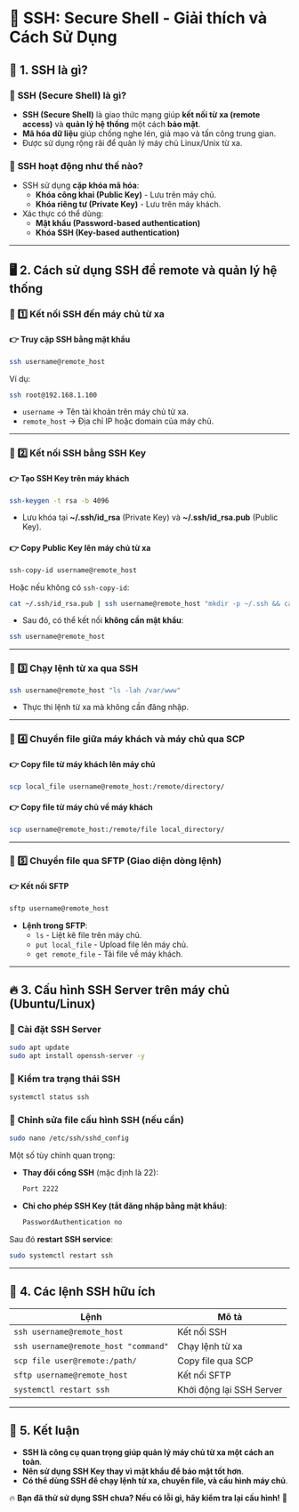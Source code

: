 # 🔐 SSH: Secure Shell - Giải thích và Cách Sử Dụng

## 🚀 **1. SSH là gì?**
### 🔹 **SSH (Secure Shell) là gì?**
- **SSH (Secure Shell)** là giao thức mạng giúp **kết nối từ xa (remote access)** và **quản lý hệ thống** một cách **bảo mật**.
- **Mã hóa dữ liệu** giúp chống nghe lén, giả mạo và tấn công trung gian.
- Được sử dụng rộng rãi để quản lý máy chủ Linux/Unix từ xa.

### 🔹 **SSH hoạt động như thế nào?**
- SSH sử dụng **cặp khóa mã hóa**:
  - **Khóa công khai (Public Key)** - Lưu trên máy chủ.
  - **Khóa riêng tư (Private Key)** - Lưu trên máy khách.
- Xác thực có thể dùng:
  - **Mật khẩu (Password-based authentication)**
  - **Khóa SSH (Key-based authentication)**

---

## 🖥 **2. Cách sử dụng SSH để remote và quản lý hệ thống**

### 🔹 **1️⃣ Kết nối SSH đến máy chủ từ xa**
#### 👉 **Truy cập SSH bằng mật khẩu**
```bash
ssh username@remote_host
```
Ví dụ:
```bash
ssh root@192.168.1.100
```
- `username` → Tên tài khoản trên máy chủ từ xa.
- `remote_host` → Địa chỉ IP hoặc domain của máy chủ.

---

### 🔹 **2️⃣ Kết nối SSH bằng SSH Key**
#### 👉 **Tạo SSH Key trên máy khách**
```bash
ssh-keygen -t rsa -b 4096
```
- Lưu khóa tại **~/.ssh/id_rsa** (Private Key) và **~/.ssh/id_rsa.pub** (Public Key).

#### 👉 **Copy Public Key lên máy chủ từ xa**
```bash
ssh-copy-id username@remote_host
```
Hoặc nếu không có `ssh-copy-id`:
```bash
cat ~/.ssh/id_rsa.pub | ssh username@remote_host "mkdir -p ~/.ssh && cat >> ~/.ssh/authorized_keys"
```
- Sau đó, có thể kết nối **không cần mật khẩu**:
```bash
ssh username@remote_host
```

---

### 🔹 **3️⃣ Chạy lệnh từ xa qua SSH**
```bash
ssh username@remote_host "ls -lah /var/www"
```
- Thực thi lệnh từ xa mà không cần đăng nhập.

---

### 🔹 **4️⃣ Chuyển file giữa máy khách và máy chủ qua SCP**
#### 👉 **Copy file từ máy khách lên máy chủ**
```bash
scp local_file username@remote_host:/remote/directory/
```
#### 👉 **Copy file từ máy chủ về máy khách**
```bash
scp username@remote_host:/remote/file local_directory/
```

---

### 🔹 **5️⃣ Chuyển file qua SFTP (Giao diện dòng lệnh)**
#### 👉 **Kết nối SFTP**
```bash
sftp username@remote_host
```
- **Lệnh trong SFTP**:
  - `ls` - Liệt kê file trên máy chủ.
  - `put local_file` - Upload file lên máy chủ.
  - `get remote_file` - Tải file về máy khách.

---

## 🔥 **3. Cấu hình SSH Server trên máy chủ (Ubuntu/Linux)**
### 🔹 **Cài đặt SSH Server**
```bash
sudo apt update
sudo apt install openssh-server -y
```

### 🔹 **Kiểm tra trạng thái SSH**
```bash
systemctl status ssh
```

### 🔹 **Chỉnh sửa file cấu hình SSH (nếu cần)**
```bash
sudo nano /etc/ssh/sshd_config
```
Một số tùy chỉnh quan trọng:
- **Thay đổi cổng SSH** (mặc định là 22):
  ```bash
  Port 2222
  ```
- **Chỉ cho phép SSH Key (tắt đăng nhập bằng mật khẩu)**:
  ```bash
  PasswordAuthentication no
  ```

Sau đó **restart SSH service**:
```bash
sudo systemctl restart ssh
```

---

## 🎯 **4. Các lệnh SSH hữu ích**
| Lệnh | Mô tả |
|------|------|
| `ssh username@remote_host` | Kết nối SSH |
| `ssh username@remote_host "command"` | Chạy lệnh từ xa |
| `scp file user@remote:/path/` | Copy file qua SCP |
| `sftp username@remote_host` | Kết nối SFTP |
| `systemctl restart ssh` | Khởi động lại SSH Server |

---

## 🚀 **5. Kết luận**
- **SSH là công cụ quan trọng giúp quản lý máy chủ từ xa một cách an toàn**.
- **Nên sử dụng SSH Key thay vì mật khẩu để bảo mật tốt hơn**.
- **Có thể dùng SSH để chạy lệnh từ xa, chuyển file, và cấu hình máy chủ**.

🔥 **Bạn đã thử sử dụng SSH chưa? Nếu có lỗi gì, hãy kiểm tra lại cấu hình!** 🚀
